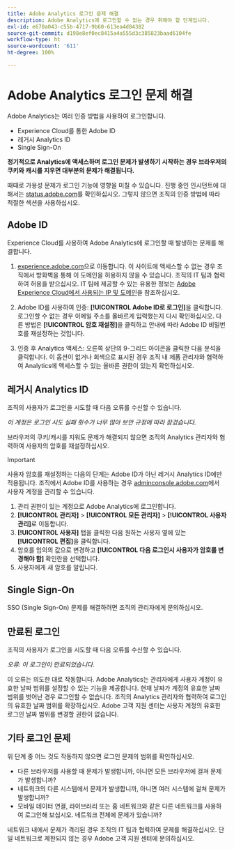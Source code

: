 ```yaml
---
title: Adobe Analytics 로그인 문제 해결
description: Adobe Analytics에 로그인할 수 없는 경우 취해야 할 단계입니다.
exl-id: e670a043-c55b-4717-9b60-613ea4d04382
source-git-commit: d198e8ef0ec8415a4a555d3c385823baad6104fe
workflow-type: ht
source-wordcount: '611'
ht-degree: 100%

---
```


# Adobe Analytics 로그인 문제 해결

Adobe Analytics는 여러 인증 방법을 사용하여 로그인합니다.

* Experience Cloud를 통한 Adobe ID
* 레거시 Analytics ID
* Single Sign-On

**정기적으로 Analytics에 액세스하며 로그인 문제가 발생하기 시작하는 경우 브라우저의 쿠키와 캐시를 지우면 대부분의 문제가 해결됩니다.**

때때로 가용성 문제가 로그인 기능에 영향을 미칠 수 있습니다. 진행 중인 인시던트에 대해서는 [status.adobe.com](https://status.adobe.com)를 확인하십시오. 그렇지 않으면 조직의 인증 방법에 따라 적절한 섹션을 사용하십시오.

## Adobe ID

Experience Cloud를 사용하여 Adobe Analytics에 로그인할 때 발생하는 문제를 해결합니다.

1. [experience.adobe.com](https://experience.adobe.com)으로 이동합니다. 이 사이트에 액세스할 수 없는 경우 조직에서 방화벽을 통해 이 도메인을 허용하지 않을 수 있습니다. 조직의 IT 팀과 협력하여 허용을 받으십시오. IT 팀에 제공할 수 있는 유용한 정보는 [Adobe Experience Cloud에서 사용되는 IP 및 도메인](https://helpx.adobe.com/kr/analytics/kb/adobe-ip-addresses.html)을 참조하십시오.

2. Adobe ID를 사용하여 인증: **[!UICONTROL Adobe ID로 로그인]**&#x200B;을 클릭합니다. 로그인할 수 없는 경우 이메일 주소를 올바르게 입력했는지 다시 확인하십시오. 다른 방법은 **[!UICONTROL 암호 재설정]**&#x200B;을 클릭하고 안내에 따라 Adobe ID 비밀번호를 재설정하는 것입니다.

3. 인증 후 Analytics 액세스: 오른쪽 상단의 9-그리드 아이콘을 클릭한 다음 분석을 클릭합니다. 이 옵션이 없거나 회색으로 표시된 경우 조직 내 제품 관리자와 협력하여 Analytics에 액세스할 수 있는 올바른 권한이 있는지 확인하십시오.

## 레거시 Analytics ID

조직의 사용자가 로그인을 시도할 때 다음 오류를 수신할 수 있습니다.

*이 계정은 로그인 시도 실패 횟수가 너무 많아 보안 규정에 따라 잠겼습니다.*

브라우저의 쿠키/캐시를 지워도 문제가 해결되지 않으면 조직의 Analytics 관리자와 협력하여 사용자의 암호를 재설정하십시오.

>[!IMPORTANT]
>
>사용자 암호를 재설정하는 다음의 단계는 Adobe ID가 아닌 레거시 Analytics ID에만 적용됩니다. 조직에서 Adobe ID를 사용하는 경우 [adminconsole.adobe.com](https://adminconsole.adobe.com)에서 사용자 계정을 관리할 수 있습니다.

1. 관리 권한이 있는 계정으로 Adobe Analytics에 로그인합니다.
2. **[!UICONTROL 관리자]** > **[!UICONTROL 모든 관리자]** > **[!UICONTROL 사용자 관리]**&#x200B;로 이동합니다.
3. **[!UICONTROL 사용자]** 탭을 클릭한 다음 원하는 사용자 옆에 있는 **[!UICONTROL 편집]**&#x200B;을 클릭합니다.
4. 암호를 임의의 값으로 변경하고 **[!UICONTROL 다음 로그인시 사용자가 암호를 변경해야 함]** 확인란을 선택합니다.
5. 사용자에게 새 암호를 알립니다.

## Single Sign-On

SSO (Single Sign-On) 문제를 해결하려면 조직의 관리자에게 문의하십시오.

## 만료된 로그인

조직의 사용자가 로그인을 시도할 때 다음 오류를 수신할 수 있습니다.

*오류: 이 로그인이 만료되었습니다.*

이 오류는 의도한 대로 작동합니다. Adobe Analytics는 관리자에게 사용자 계정이 유효한 날짜 범위를 설정할 수 있는 기능을 제공합니다. 현재 날짜가 계정의 유효한 날짜 범위를 벗어난 경우 로그인할 수 없습니다. 조직의 Analytics 관리자와 협력하여 로그인의 유효한 날짜 범위를 확장하십시오. Adobe 고객 지원 센터는 사용자 계정의 유효한 로그인 날짜 범위를 변경할 권한이 없습니다.

## 기타 로그인 문제

위 단계 중 어느 것도 작동하지 않으면 로그인 문제의 범위를 확인하십시오.

* 다른 브라우저를 사용할 때 문제가 발생합니까, 아니면 모든 브라우저에 걸쳐 문제가 발생합니까?
* 네트워크의 다른 시스템에서 문제가 발생합니까, 아니면 여러 시스템에 걸쳐 문제가 발생합니까?
* 모바일 데이터 연결, 라이브러리 또는 홈 네트워크와 같은 다른 네트워크를 사용하여 로그인해 보십시오. 네트워크 전체에 문제가 있습니까?

네트워크 내에서 문제가 격리된 경우 조직의 IT 팀과 협력하여 문제를 해결하십시오. 단일 네트워크로 제한되지 않는 경우 Adobe 고객 지원 센터에 문의하십시오.
